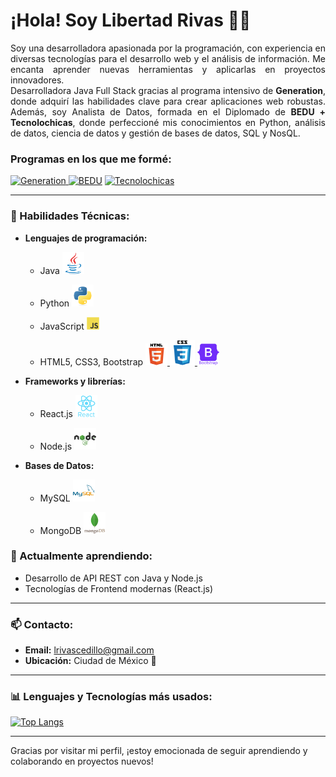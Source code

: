 # ¡Hola! Soy Libertad Rivas 👩‍💻


<p align="justify">
    Soy una desarrolladora apasionada por la programación, con experiencia en diversas tecnologías para el desarrollo web y el análisis de información. Me encanta aprender nuevas herramientas y aplicarlas en proyectos innovadores.<br>
    Desarrolladora Java Full Stack gracias al programa intensivo de <strong>Generation</strong>, donde adquirí las habilidades clave para crear aplicaciones web robustas. Además, soy Analista de Datos, formada en el Diplomado de <strong>BEDU + Tecnolochicas</strong>, donde perfeccioné mis conocimientos en Python, análisis de datos, ciencia de datos y gestión de bases de datos, SQL y NosQL.
    
</p>

<h3 align="left">Programas en los que me formé:</h3>
<p align="left">
    <a href="https://www.generation.org/" target="_blank"><img src="https://www.generation.org/wp-content/uploads/2023/03/Generation_logo_blue.svg" alt="Generation" height="30"/>
    </a> 
    <a href="https://bedu.org/" target="_blank"><img src="https://pro-becas-images-s3.s3.eu-west-1.amazonaws.com/public_documents/4a75f0e4-8412-49e7-8e4b-47bdd2fe67b9" alt="BEDU" height="30"/></a>
    <a href="https://www.tecnolochicas.org/" target="_blank"><img src="https://tecnolochicas.mx/static/images/tecnolochicas-logo.png" alt="Tecnolochicas" height="30"/></a>
</p>


---

### 🚀 Habilidades Técnicas:

- **Lenguajes de programación:**
  - Java <a href="https://www.java.com" target="_blank" rel="noreferrer"> <img src="https://raw.githubusercontent.com/devicons/devicon/master/icons/java/java-original.svg" alt="java" width="35" height="35"/> </a> 
  - Python <a href="https://www.python.org" target="_blank" rel="noreferrer"> <img src="https://raw.githubusercontent.com/devicons/devicon/master/icons/python/python-original.svg" alt="python" width="35" height="35"/> </a>
  - JavaScript <a href="https://www.javascript.com" target="_blank" rel="noreferrer"> <img src="https://raw.githubusercontent.com/devicons/devicon/master/icons/javascript/javascript-original.svg" alt="javascript" width="20" height="20"/> </a> 

  - HTML5, CSS3, Bootstrap <a href="https://developer.mozilla.org/en-US/docs/Web/HTML" target="_blank" rel="noreferrer"> <img src="https://raw.githubusercontent.com/devicons/devicon/master/icons/html5/html5-original-wordmark.svg" alt="html5" width="35" height="35"/> </a> <a href="https://www.w3.org/Style/CSS/Overview.en.html" target="_blank" rel="noreferrer"> <img src="https://raw.githubusercontent.com/devicons/devicon/master/icons/css3/css3-original-wordmark.svg" alt="css3" width="40" height="40"/> </a> 
 <a href="https://getbootstrap.com" target="_blank" rel="noreferrer"> <img src="https://raw.githubusercontent.com/devicons/devicon/master/icons/bootstrap/bootstrap-plain-wordmark.svg" alt="bootstrap" width="35" height="35"/> </a> 



  
- **Frameworks y librerías:**
  - React.js <a href="https://reactjs.org/" target="_blank" rel="noreferrer"> <img src="https://raw.githubusercontent.com/devicons/devicon/master/icons/react/react-original-wordmark.svg" alt="react" width="35" height="35"/> </a> 

  - Node.js <a href="https://nodejs.org" target="_blank" rel="noreferrer"> <img src="https://raw.githubusercontent.com/devicons/devicon/master/icons/nodejs/nodejs-original-wordmark.svg" alt="nodejs" width="35" height="35"/> </a> 

  
- **Bases de Datos:**
  - MySQL <a href="https://www.mysql.com/" target="_blank" rel="noreferrer"> <img src="https://raw.githubusercontent.com/devicons/devicon/master/icons/mysql/mysql-original-wordmark.svg" alt="mysql" width="35" height="35"/> </a> 

  - MongoDB <a href="https://www.mongodb.com/" target="_blank" rel="noreferrer"> <img src="https://raw.githubusercontent.com/devicons/devicon/master/icons/mongodb/mongodb-original-wordmark.svg" alt="mongodb" width="35" height="35"/> </a> 




### 🌱 Actualmente aprendiendo:
- Desarrollo de API REST con Java y Node.js
- Tecnologías de Frontend modernas (React.js)
  
---

### 📫 Contacto:

- **Email:** lrivascedillo@gmail.com
- **Ubicación:** Ciudad de México 🌆
  
--- 

### 📊 Lenguajes y Tecnologías más usados:

[![Top Langs](https://github-readme-stats.vercel.app/api/top-langs/?username=libee-tt&layout=compact)](https://github.com/tu-nombre-de-usuario)

---

Gracias por visitar mi perfil, ¡estoy emocionada de seguir aprendiendo y colaborando en proyectos nuevos! 

